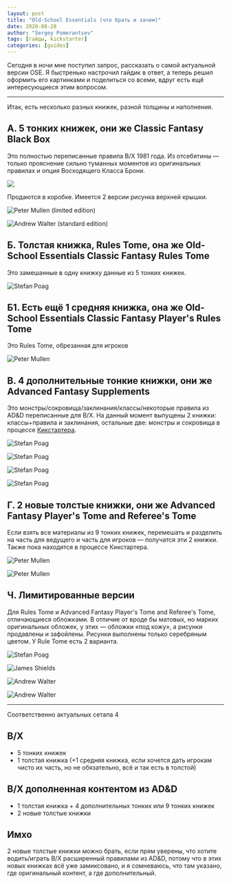 ```yaml
---
layout: post
title: "Old-School Essentials (что брать и зачем)"
date: 2020-08-28
author: "Sergey Pomerantsev"
tags: [гайды, kickstarter]
categories: [guides]
---
```


Сегодня в ночи мне поступил запрос, рассказать о самой актуальной версии OSE. Я быстренько настрочил гайдик в ответ, а теперь решил оформить его картинками и поделиться со всеми, вдруг есть ещё интересующиеся этим вопросом.

---

Итак, есть несколько разных книжек, разной толщины и наполнения.

## А. 5 тонких книжек, они же Classic Fantasy Black Box

Это полностью переписанные правила B/X 1981 года. Из отсебятины — только прояснение сильно туманных моментов из оригинальных правилах и опция Восходящего Класса Брони.

![](/assets/images/_OSE_1.jpg)

Продаются в коробке. Имеется 2 версии рисунка верхней крышки.

![Peter Mullen (limited edition)](/assets/images/_OSE_2.png)

![Andrew Walter (standard edition)](/assets/images/_OSE_3.png)

## Б. Толстая книжка, Rules Tome, она же Old-School Essentials Classic Fantasy Rules Tome

Это замешанные в одну книжку данные из 5 тонких книжек.

![Stefan Poag](/assets/images/_OSE_4.jpg)

## Б1. Есть ещё 1 средняя книжка, она же Old-School Essentials Classic Fantasy Player's Rules Tome

Это Rules Tome, обрезанная для игроков

![Peter Mullen](/assets/images/_OSE_5.jpg)

## В. 4 дополнительные тонкие книжки, они же Advanced Fantasy Supplements

Это монстры/сокровища/заклинания/классы/некоторые правила из AD&D переписанные для B/X. На данный момент выпущены 2 книжки: классы+правила и заклинания, остальные две: монстры и сокровища в процессе [Кикстартера](https://www.kickstarter.com/projects/exaltedfuneral/old-school-essentials-advanced-fantasy).

![Stefan Poag](/assets/images/_OSE_6.png)

![Stefan Poag](/assets/images/_OSE_7.png)

![Stefan Poag](/assets/images/_OSE_8.png)

![Stefan Poag](/assets/images/_OSE_9.png)

## Г. 2 новые толстые книжки, они же Advanced Fantasy Player's Tome and Referee's Tome

Если взять все материалы из 9 тонких книжек, перемешать и разделить на часть для ведущего и часть для игроков — получатся эти 2 книжки. Также пока находятся в процессе Кикстартера.

![Peter Mullen](/assets/images/_OSE_10.png)

![Peter Mullen](/assets/images/_OSE_11.png)

## Ч. Лимитированные версии

Для Rules Tome и Advanced Fantasy Player's Tome and Referee's Tome, отличающиеся обложками. В отличие от вроде бы матовых, но марких оригинальных обложек, у этих — обложки «под кожу», а рисунки продавлены и зафойлены. Рисунки выполнены только серебряным цветом. У Rule Tome есть 2 варианта.

![Stefan Poag](/assets/images/_OSE_12.png)

![James Shields](/assets/images/_OSE_13.png)

![Andrew Walter](/assets/images/_OSE_14.png)

![Andrew Walter](/assets/images/_OSE_15.png)

---

Соответственно актуальных сетапа 4

## B/X

- 5 тонких книжек
- 1 толстая книжка (+1 средняя книжка, если хочется дать игрокам чисто их часть, но не обязательно, всё и так есть в толстой)

## B/X дополненная контентом из AD&D

- 1 толстая книжка + 4 дополнительных тонких или 9 тонких книжек
- 2 новые толстые книжки

## Имхо

2 новые толстые книжки можно брать, если прям уверены, что хотите водить/играть B/X расширенный правилами из AD&D, потому что в этих новых книжках всё уже замиксовано, и я сомневаюсь, что там указано, где оригинальный контент, а где дополнительный.
